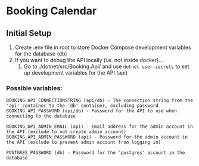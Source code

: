 # Booking Calendar

## Initial Setup

1. Create .env file in root to store Docker Compose development variables for the database (db)
2. If you want to debug the API locally (i.e. not inside docker)...
   1. Go to ./dotnet/src/Booking.Api/ and use ```dotnet user-secrets``` to set up development variables for the API (api)

### Possible variables:
```
BOOKING_API_CONNECTIONSTRING (api/db) - The connection string from the 'api' container to the 'db' container, excluding password
BOOKING_API_PASSWORD (api/db) - Password for the API to use when connecting to the database

BOOKING_API_ADMIN_EMAIL (api) - Email address for the admin account in the API (exclude to not create admin account)
BOOKING_API_ADMIN_PASSWORD (api) - Password for the admin account in the API (exclude to prevent admin account from logging in)

POSTGRES_PASSWORD (db) - Password for the 'postgres' account in the database
``` 
